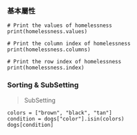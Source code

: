 
### 基本屬性
```
# Print the values of homelessness
print(homelessness.values)

# Print the column index of homelessness
print(homelessness.columns)

# Print the row index of homelessness
print(homelessness.index)
```

### Sorting & SubSetting
> SubSetting
```
colors = ["brown", "black", "tan"]
condition = dogs["color"].isin(colors)
dogs[condition]
```


